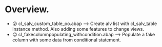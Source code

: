 # Overview.
- :open_mouth: cl_salv_custom_table_oo.abap --> Create alv list with cl_salv_table instance method. Also adding some features to change views.
- :blush: cl_fakecolumnpopulating_withcondition.abap --> Populate a fake column with some data from conditional statement.
